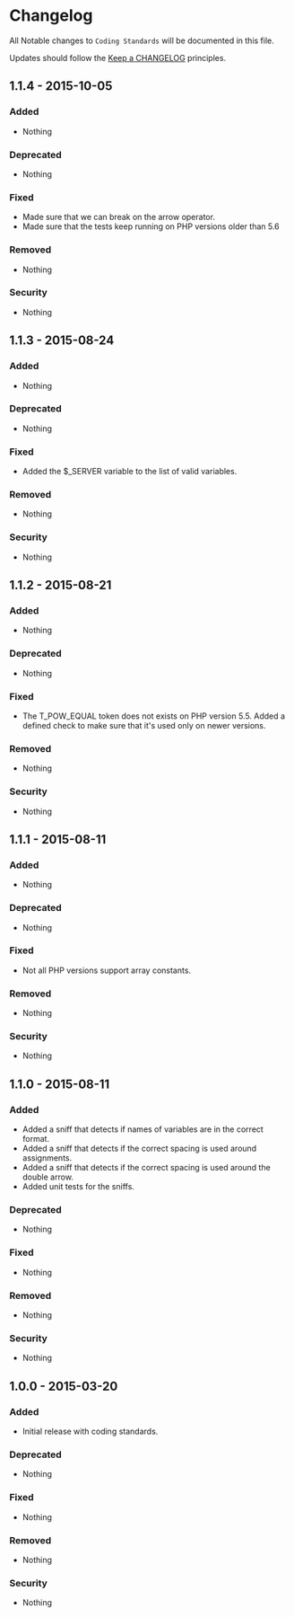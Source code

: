 # Changelog

All Notable changes to `Coding Standards` will be documented in this file.

Updates should follow the [Keep a CHANGELOG](http://keepachangelog.com/) principles.

## 1.1.4 - 2015-10-05

### Added
- Nothing

### Deprecated
- Nothing

### Fixed
- Made sure that we can break on the arrow operator.
- Made sure that the tests keep running on PHP versions older than 5.6

### Removed
- Nothing

### Security
- Nothing

## 1.1.3 - 2015-08-24

### Added
- Nothing

### Deprecated
- Nothing

### Fixed
- Added the $_SERVER variable to the list of valid variables.

### Removed
- Nothing

### Security
- Nothing

## 1.1.2 - 2015-08-21

### Added
- Nothing

### Deprecated
- Nothing

### Fixed
- The T_POW_EQUAL token does not exists on PHP version 5.5. Added a defined check to make sure that it's used only on newer versions.

### Removed
- Nothing

### Security
- Nothing

## 1.1.1 - 2015-08-11

### Added
- Nothing

### Deprecated
- Nothing

### Fixed
- Not all PHP versions support array constants.

### Removed
- Nothing

### Security
- Nothing

## 1.1.0 - 2015-08-11

### Added
- Added a sniff that detects if names of variables are in the correct format.
- Added a sniff that detects if the correct spacing is used around assignments.
- Added a sniff that detects if the correct spacing is used around the double arrow.
- Added unit tests for the sniffs.

### Deprecated
- Nothing

### Fixed
- Nothing

### Removed
- Nothing

### Security
- Nothing

## 1.0.0 - 2015-03-20

### Added
- Initial release with coding standards.

### Deprecated
- Nothing

### Fixed
- Nothing

### Removed
- Nothing

### Security
- Nothing
